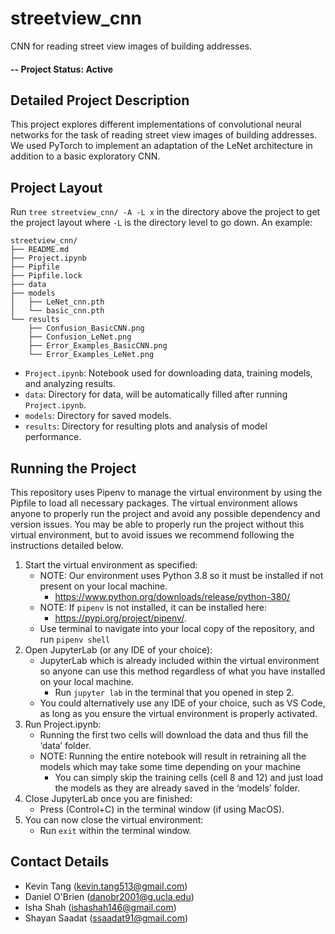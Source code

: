 # streetview_cnn
CNN for reading street view images of building addresses.

#### -- Project Status: Active

## Detailed Project Description

This project explores different implementations of convolutional neural networks for the task of reading street view images of building addresses. We used PyTorch to implement an adaptation of the LeNet architecture in addition to a basic exploratory CNN.

## Project Layout

Run `tree streetview_cnn/ -A -L x` in the directory above the project to get the project layout where `-L` is the directory level to go down. An example: 
```
streetview_cnn/
├── README.md
├── Project.ipynb
├── Pipfile
├── Pipfile.lock
├── data
├── models
│   ├── LeNet_cnn.pth
│   └── basic_cnn.pth
└── results
    ├── Confusion_BasicCNN.png
    ├── Confusion_LeNet.png
    ├── Error_Examples_BasicCNN.png
    └── Error_Examples_LeNet.png
```

 - `Project.ipynb`: Notebook used for downloading data, training models, and analyzing results.
 - `data`: Directory for data, will be automatically filled after running `Project.ipynb`.
 - `models`: Directory for saved models.
 - `results`: Directory for resulting plots and analysis of model performance.

## Running the Project

This repository uses Pipenv to manage the virtual environment by using the Pipfile to load all necessary packages. The virtual environment allows anyone to properly run the project and avoid any possible dependency and version issues. You may be able to properly run the project without this virtual environment, but to avoid issues we recommend following the instructions detailed below.

1. Start the virtual environment as specified:
    * NOTE: Our environment uses Python 3.8 so it must be installed if not present on your local machine.
        * https://www.python.org/downloads/release/python-380/
    * NOTE: If `pipenv` is not installed, it can be installed here:
        * https://pypi.org/project/pipenv/. 
    * Use terminal to navigate into your local copy of the repository, and run `pipenv shell`
2. Open JupyterLab (or any IDE of your choice): 
    * JupyterLab which is already included within the virtual environment so anyone can use this method regardless of what you have installed on your local machine. 
        * Run `jupyter lab` in the terminal that you opened in step 2.
    * You could alternatively use any IDE of your choice, such as VS Code, as long as you ensure the virtual environment is properly activated.
3. Run Project.ipynb:
   * Running the first two cells will download the data and thus fill the ‘data’ folder.
   * NOTE: Running the entire notebook will result in retraining all the models which may take some time depending on your machine
       * You can simply skip the training cells (cell 8 and 12) and just load the models as they are already saved in the ‘models’ folder.
4. Close JupyterLab once you are finished:
    * Press (Control+C) in the terminal window (if using MacOS).
5. You can now close the virtual environment:
    * Run `exit` within the terminal window.


## Contact Details
* Kevin Tang (kevin.tang513@gmail.com)
* Daniel O'Brien (danobr2001@g.ucla.edu)
* Isha Shah (ishashah146@gmail.com)
* Shayan Saadat (ssaadat91@gmail.com)

<!--

Template Notes: 
 - Markdown documentation and cheatsheets:
   - https://www.markdownguide.org/cheat-sheet/
   - https://github.com/adam-p/markdown-here/wiki/Markdown-Cheatsheet
   
-->
